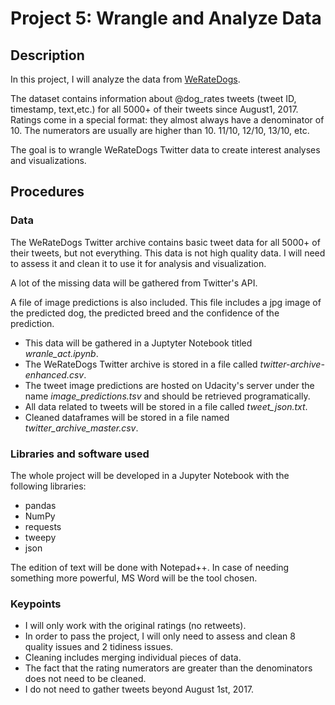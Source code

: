 # Project 5: Wrangle and Analyze Data

## Description
In this project, I will analyze the data from [WeRateDogs](https://twitter.com/dog_rates "WeRateDogs Twitter"). 

The dataset contains information about @dog_rates tweets (tweet ID, timestamp, text,etc.) for all 5000+ of their tweets since August1, 2017. Ratings come in a special format: they almost always have a denominator of 10. The numerators are usually are higher than 10. 11/10, 12/10, 13/10, etc.

The goal is to wrangle WeRateDogs Twitter data to create interest analyses and visualizations.

## Procedures

### Data
The WeRateDogs Twitter archive contains basic tweet data for all 5000+ of their tweets, but not everything. This data is not high quality data. I will need to assess it and clean it to use it for analysis and visualization.

A lot of the missing data will be gathered from Twitter's API.

A file of image predictions is also included. This file includes a jpg image of the predicted dog, the predicted breed and the confidence of the prediction.

* This data will be gathered in a Juptyter Notebook titled _wranle_act.ipynb_.
* The WeRateDogs Twitter archive is stored in a file called _twitter-archive-enhanced.csv_.
* The tweet image predictions are hosted on Udacity's server under the name _image_predictions.tsv_ and should be retrieved programatically.
* All data related to tweets will be stored in a  file called _tweet_json.txt_.
* Cleaned dataframes will be stored in a file named _twitter_archive_master.csv_.

### Libraries and software used
The whole project will be developed in a Jupyter Notebook with the following libraries:
* pandas
* NumPy
* requests
* tweepy
* json

The edition of text will be done with Notepad++. In case of needing something more powerful, MS Word will be the tool chosen.

### Keypoints
* I will only work with the original ratings (no retweets).
* In order to pass the project, I will only need to assess and clean 8 quality issues and 2 tidiness issues.
* Cleaning includes merging individual pieces of data.
* The fact that the rating numerators are greater than the denominators does not need to be cleaned.
* I do not need to gather tweets beyond August 1st, 2017.